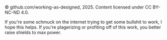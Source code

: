 © github.com/working-as-designed, 2025. Content licensed under CC BY-NC-ND 4.0.

If you're some schmuck on the internet trying to get some bullshit to work, I hope this helps. If you're plagerizing or profiting off of this work, you better raise shields to max power.
